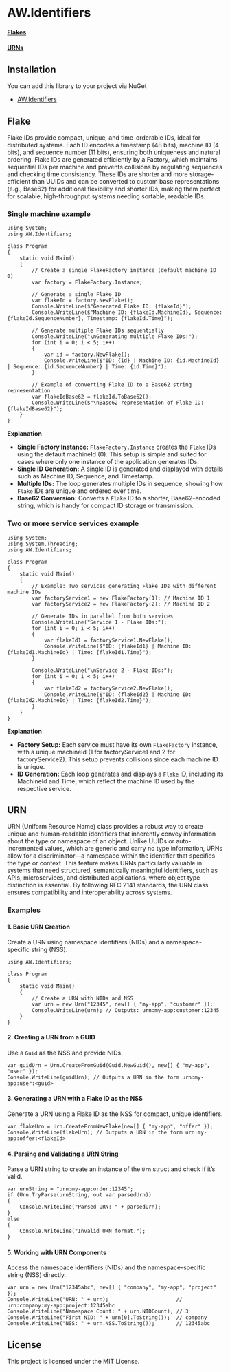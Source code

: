# AW.Identifiers

#### [Flakes](##flake)
#### [URNs](##urn)

## Installation

You can add this library to your project via NuGet

- [AW.Identifiers](https://www.nuget.org/packages/AW.Identifiers/)

## Flake

Flake IDs provide compact, unique, and time-orderable IDs, ideal for distributed systems. Each ID encodes a timestamp (48 bits), machine ID (4 bits), and sequence number (11 bits), ensuring both uniqueness and natural ordering. Flake IDs are generated efficiently by a Factory, which maintains sequential IDs per machine and prevents collisions by regulating sequences and checking time consistency. These IDs are shorter and more storage-efficient than UUIDs and can be converted to custom base representations (e.g., Base62) for additional flexibility and shorter IDs, making them perfect for scalable, high-throughput systems needing sortable, readable IDs.

### Single machine example

```
using System;
using AW.Identifiers;

class Program
{
    static void Main()
    {
        // Create a single FlakeFactory instance (default machine ID 0)
        var factory = FlakeFactory.Instance;

        // Generate a single Flake ID
        var flakeId = factory.NewFlake();
        Console.WriteLine($"Generated Flake ID: {flakeId}");
        Console.WriteLine($"Machine ID: {flakeId.MachineId}, Sequence: {flakeId.SequenceNumber}, Timestamp: {flakeId.Time}");

        // Generate multiple Flake IDs sequentially
        Console.WriteLine("\nGenerating multiple Flake IDs:");
        for (int i = 0; i < 5; i++)
        {
            var id = factory.NewFlake();
            Console.WriteLine($"ID: {id} | Machine ID: {id.MachineId} | Sequence: {id.SequenceNumber} | Time: {id.Time}");
        }

        // Example of converting Flake ID to a Base62 string representation
        var flakeIdBase62 = flakeId.ToBase62();
        Console.WriteLine($"\nBase62 representation of Flake ID: {flakeIdBase62}");
    }
}

```

**Explanation**

- **Single Factory Instance:** `FlakeFactory.Instance` creates the `Flake` IDs using the default machineId (0). This setup is simple and suited for cases where only one instance of the application generates IDs.
- **Single ID Generation:** A single ID is generated and displayed with details such as Machine ID, Sequence, and Timestamp.
- **Multiple IDs:** The loop generates multiple IDs in sequence, showing how `Flake` IDs are unique and ordered over time.
- **Base62 Conversion:** Converts a `Flake` ID to a shorter, Base62-encoded string, which is handy for compact ID storage or transmission.

### Two or more service services example

```
using System;
using System.Threading;
using AW.Identifiers;

class Program
{
    static void Main()
    {
        // Example: Two services generating Flake IDs with different machine IDs
        var factoryService1 = new FlakeFactory(1); // Machine ID 1
        var factoryService2 = new FlakeFactory(2); // Machine ID 2

        // Generate IDs in parallel from both services
        Console.WriteLine("Service 1 - Flake IDs:");
        for (int i = 0; i < 5; i++)
        {
            var flakeId1 = factoryService1.NewFlake();
            Console.WriteLine($"ID: {flakeId1} | Machine ID: {flakeId1.MachineId} | Time: {flakeId1.Time}");
        }

        Console.WriteLine("\nService 2 - Flake IDs:");
        for (int i = 0; i < 5; i++)
        {
            var flakeId2 = factoryService2.NewFlake();
            Console.WriteLine($"ID: {flakeId2} | Machine ID: {flakeId2.MachineId} | Time: {flakeId2.Time}");
        }
    }
}

```

**Explanation**

- **Factory Setup:** Each service must have its own `FlakeFactory` instance, with a unique machineId (1 for factoryService1 and 2 for factoryService2). This setup prevents collisions since each machine ID is unique.
- **ID Generation:** Each loop generates and displays a `Flake` ID, including its MachineId and Time, which reflect the machine ID used by the respective service.


## URN

URN (Uniform Resource Name) class provides a robust way to create unique and human-readable identifiers that inherently convey information about the type or namespace of an object. Unlike UUIDs or auto-incremented values, which are generic and carry no type information, URNs allow for a discriminator—a namespace within the identifier that specifies the type or context. This feature makes URNs particularly valuable in systems that need structured, semantically meaningful identifiers, such as APIs, microservices, and distributed applications, where object type distinction is essential. By following RFC 2141 standards, the URN class ensures compatibility and interoperability across systems.

### Examples

#### 1. Basic URN Creation

Create a URN using namespace identifiers (NIDs) and a namespace-specific string (NSS).

```
using AW.Identifiers;

class Program
{
    static void Main()
    {
        // Create a URN with NIDs and NSS
        var urn = new Urn("12345", new[] { "my-app", "customer" });
        Console.WriteLine(urn); // Outputs: urn:my-app:customer:12345
    }
}
```

#### 2. Creating a URN from a GUID

Use a `Guid` as the NSS and provide NIDs.

```
var guidUrn = Urn.CreateFromGuid(Guid.NewGuid(), new[] { "my-app", "user" });
Console.WriteLine(guidUrn); // Outputs a URN in the form urn:my-app:user:<guid>
```

#### 3. Generating a URN with a Flake ID as the NSS

Generate a URN using a Flake ID as the NSS for compact, unique identifiers.

```
var flakeUrn = Urn.CreateFromNewFlake(new[] { "my-app", "offer" });
Console.WriteLine(flakeUrn); // Outputs a URN in the form urn:my-app:offer:<flakeId>
```

#### 4. Parsing and Validating a URN String

Parse a URN string to create an instance of the `Urn` struct and check if it’s valid.

```
var urnString = "urn:my-app:order:12345";
if (Urn.TryParse(urnString, out var parsedUrn))
{
    Console.WriteLine("Parsed URN: " + parsedUrn);
}
else
{
    Console.WriteLine("Invalid URN format.");
}
```

#### 5. Working with URN Components

Access the namespace identifiers (NIDs) and the namespace-specific string (NSS) directly.

```
var urn = new Urn("12345abc", new[] { "company", "my-app", "project" });
Console.WriteLine("URN: " + urn);                      // urn:company:my-app:project:12345abc
Console.WriteLine("Namespace Count: " + urn.NIDCount); // 3
Console.WriteLine("First NID: " + urn[0].ToString());  // company
Console.WriteLine("NSS: " + urn.NSS.ToString());       // 12345abc
```

## License
This project is licensed under the MIT License.
